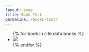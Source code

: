 ```yaml
---
layout: page
title: Book Test
permalink: /books-test/
---
```


<ul>
    {% for book in site.data.books %}
      <li>
        <a href="{{ book.link }}">
          <img src="{{ book.image }}">
        </a>
      </li>
    {% endfor %}
    </ul>
